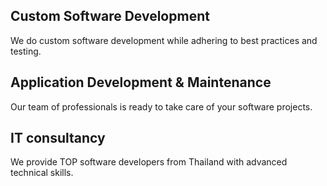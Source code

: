## Custom Software Development
We do custom software development while adhering to best practices and testing.
##

## Application Development & Maintenance
Our team of professionals is ready to take care of your software projects.
##

## IT consultancy
We provide TOP software developers from Thailand with advanced technical skills.
##